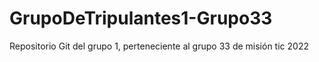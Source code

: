 # GrupoDeTripulantes1-Grupo33
Repositorio Git del grupo 1, perteneciente al grupo 33 de misión tic 2022

